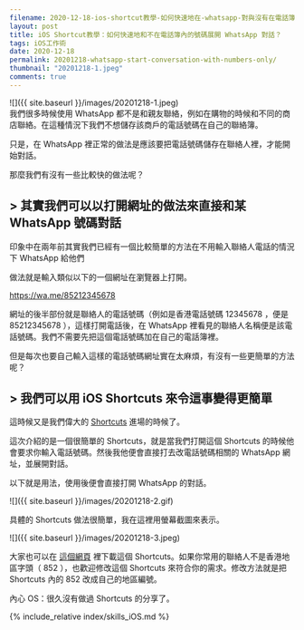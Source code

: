 ```yaml
---
filename: 2020-12-18-ios-shortcut教學-如何快速地在-whatsapp-對與沒有在電話簿內的聯絡人溝通-.md
layout: post
title: iOS Shortcut教學：如何快速地和不在電話簿內的號碼展開 WhatsApp 對話？
tags: iOS工作術
date: 2020-12-18
permalink: 20201218-whatsapp-start-conversation-with-numbers-only/
thumbnail: "20201218-1.jpeg"
comments: true
---
```


![]({{ site.baseurl }}/images/20201218-1.jpeg)  
我們很多時候使用 WhatsApp 都不是和親友聯絡，例如在購物的時候和不同的商店聯絡。在這種情況下我們不想儲存該商戶的電話號碼在自己的聯絡簿。

只是，在 WhatsApp 裡正常的做法是應該要把電話號碼儲存在聯絡人裡，才能開始對話。

那麼我們有沒有一些比較快的做法呢？

## > 其實我們可以以打開網址的做法來直接和某 WhatsApp 號碼對話

印象中在兩年前其實我們已經有一個比較簡單的方法在不用輸入聯絡人電話的情況下 WhatsApp 給他們

做法就是輸入類似以下的一個網址在瀏覽器上打開。

https://wa.me/85212345678

網址的後半部份就是聯絡人的電話號碼（例如是香港電話號碼 12345678 ，便是 85212345678 ），這樣打開電話後，在 WhatsApp 裡看見的聯絡人名稱便是該電話號碼。我們不需要先把這個電話號碼加在自己的電話簿裡。

但是每次也要自己輸入這樣的電話號碼網址實在太麻煩，有沒有一些更簡單的方法呢？

## > 我們可以用 iOS Shortcuts 來令這事變得更簡單

這時候又是我們偉大的 [Shortcuts](https://support.apple.com/en-hk/guide/shortcuts/welcome/ios) 進場的時候了。

這次介紹的是一個很簡單的 Shortcuts，就是當我們打開這個 Shortcuts 的時候他會要求你輸入電話號碼。然後我他便會直接打去改電話號碼相關的 WhatsApp 網址，並展開對話。

以下就是用法，使用後便會直接打開 WhatsApp 的對話。

![]({{ site.baseurl }}/images/20201218-2.gif)

具體的 Shortcuts 做法很簡單，我在這裡用螢幕截圖來表示。

![]({{ site.baseurl }}/images/20201218-3.jpeg)

大家也可以在 [這個網頁](https://www.icloud.com/shortcuts/1ef6a4b316bc4bdf9a2bfd4a7aacfb7b) 裡下載這個 Shortcuts。如果你常用的聯絡人不是香港地區字頭（ 852 ），也歡迎修改這個 Shortcuts 來符合你的需求。修改方法就是把Shortcuts 內的 852 改成自己的地區編號。

內心 OS：很久沒有做過 Shortcuts 的分享了。

{% include_relative index/skills_iOS.md %}

